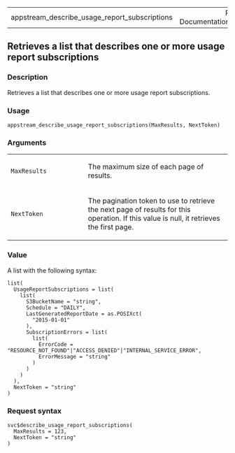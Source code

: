 <table style="width: 100%;">
<tbody>
<tr class="odd">
<td>appstream_describe_usage_report_subscriptions</td>
<td style="text-align: right;">R Documentation</td>
</tr>
</tbody>
</table>

## Retrieves a list that describes one or more usage report subscriptions

### Description

Retrieves a list that describes one or more usage report subscriptions.

### Usage

    appstream_describe_usage_report_subscriptions(MaxResults, NextToken)

### Arguments

<table>
<colgroup>
<col style="width: 35%" />
<col style="width: 65%" />
</colgroup>
<tbody>
<tr class="odd">
<td><code
id="appstream_describe_usage_report_subscriptions_:_MaxResults">MaxResults</code></td>
<td><p>The maximum size of each page of results.</p></td>
</tr>
<tr class="even">
<td><code
id="appstream_describe_usage_report_subscriptions_:_NextToken">NextToken</code></td>
<td><p>The pagination token to use to retrieve the next page of results
for this operation. If this value is null, it retrieves the first
page.</p></td>
</tr>
</tbody>
</table>

### Value

A list with the following syntax:

    list(
      UsageReportSubscriptions = list(
        list(
          S3BucketName = "string",
          Schedule = "DAILY",
          LastGeneratedReportDate = as.POSIXct(
            "2015-01-01"
          ),
          SubscriptionErrors = list(
            list(
              ErrorCode = "RESOURCE_NOT_FOUND"|"ACCESS_DENIED"|"INTERNAL_SERVICE_ERROR",
              ErrorMessage = "string"
            )
          )
        )
      ),
      NextToken = "string"
    )

### Request syntax

    svc$describe_usage_report_subscriptions(
      MaxResults = 123,
      NextToken = "string"
    )
